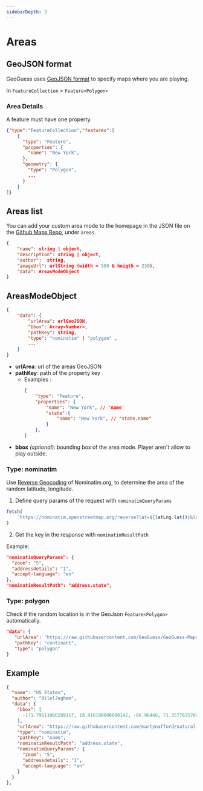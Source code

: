 ```yaml
---
sidebarDepth: 3
---
```

# Areas  <Badge text="beta" type="warning"/> 
## GeoJSON format
GeoGuess uses [GeoJSON format](https://geojson.org/) to specify maps where you are playing.


In `FeatureCollection` > `Feature<Polygon>`

### Area Details
A feature must have one property.

```json
{"type":"FeatureCollection","features":[
    {
      "type": "Feature",
      "properties": {
        "name": "New York",
      },
      "geometry": {
        "type": "Polygon",
        ...
      }
    }
]}
```

## Areas list

You can add your custom area mode to the homepage in the JSON file on the [Github Maps Repo](https://github.com/GeoGuess/GeoGuess-Maps/blob/main/maps.json), under `areas`.

```json
{
    "name": string | object,
    "description": string | object,
    "author":  string,
    "imageUrl": urlString (width = 500 & heigth = 230),
    "data": AreasModeObject
}
```
## AreasModeObject

```json
{
    "data": {
        "urlArea": urlGeoJSON,
        "bbox": Array<Number>,
        "pathKey": string,
        "type": "nominatim" | "polygon" ,
        ...
    }
}
```

- **urlArea**: url of the areas GeoJSON
- **pathKey**: path of the property key
    - Examples :
        ```json
        {
            "type": "Feature",
            "properties": {
                "name": "New York", // 'name'
                "state":{
                    "name": "New York", // "state.name"
                }
            },
        }
        ```
- **bbox** *(optional)*: bounding box of the area mode. Player aren't allow to play outside.

### Type: nominatim

Use [Reverse Geocoding](https://nominatim.org/release-docs/develop/api/Reverse/) of Nominatim.org, to determine the area of the random latitude, longitude.

 1. Define query params of the request with `nominatimQueryParams`

```js
fetch(
    `https://nominatim.openstreetmap.org/reverse?lat=${latLng.lat()}&lon=${latLng.lng()}&format=json&${new URLSearchParams(nominatimQueryParams)}`
)
```

 2. Get the key in the response with `nominatimResultPath`

Example: 
```json
"nominatimQueryParams": {
  "zoom": "5",
  "addressdetails": "1",
  "accept-language": "en"
},
"nominatimResultPath": "address.state",
```


### Type: polygon

Check if the random location is in the GeoJson `Feature<Polygon>` automatically.

```json
"data": {
   "urlArea": "https://raw.githubusercontent.com/GeoGuess/GeoGuess-Maps/main/areas/continents.json",
   "pathKey": "continent",
   "type": "polygon"
}
```


## Example
````json
{
  "name": "US States",
  "author": "BilelJegham",
  "data": {
    "bbox": [
      -171.79111060289117, 18.916190000000142, -66.96466, 71.35776357694175
    ],
    "urlArea": "https://raw.githubusercontent.com/martynafford/natural-earth-geojson/master/110m/cultural/ne_110m_admin_1_states_provinces.json",
    "type": "nominatim",
    "pathKey": "name",
    "nominatimResultPath": "address.state",
    "nominatimQueryParams": {
      "zoom": "5",
      "addressdetails": "1",
      "accept-language": "en"
    }
  }
},
````




<!--imageSocial"https://geoguess.games/img/social.jpg"-->